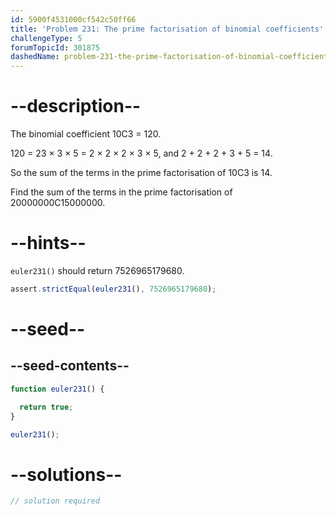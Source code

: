 ```yaml
---
id: 5900f4531000cf542c50ff66
title: 'Problem 231: The prime factorisation of binomial coefficients'
challengeType: 5
forumTopicId: 301875
dashedName: problem-231-the-prime-factorisation-of-binomial-coefficients
---
```


# --description--

The binomial coefficient 10C3 = 120.

120 = 23 × 3 × 5 = 2 × 2 × 2 × 3 × 5, and 2 + 2 + 2 + 3 + 5 = 14.

So the sum of the terms in the prime factorisation of 10C3 is 14.

Find the sum of the terms in the prime factorisation of 20000000C15000000.

# --hints--

`euler231()` should return 7526965179680.

```js
assert.strictEqual(euler231(), 7526965179680);
```

# --seed--

## --seed-contents--

```js
function euler231() {

  return true;
}

euler231();
```

# --solutions--

```js
// solution required
```
